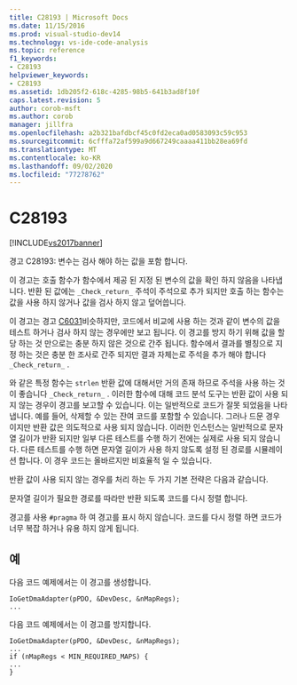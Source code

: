 ```yaml
---
title: C28193 | Microsoft Docs
ms.date: 11/15/2016
ms.prod: visual-studio-dev14
ms.technology: vs-ide-code-analysis
ms.topic: reference
f1_keywords:
- C28193
helpviewer_keywords:
- C28193
ms.assetid: 1db205f2-618c-4285-98b5-641b3ad8f10f
caps.latest.revision: 5
author: corob-msft
ms.author: corob
manager: jillfra
ms.openlocfilehash: a2b321bafdbcf45c0fd2eca0ad0583093c59c953
ms.sourcegitcommit: 6cfffa72af599a9d667249caaaa411bb28ea69fd
ms.translationtype: MT
ms.contentlocale: ko-KR
ms.lasthandoff: 09/02/2020
ms.locfileid: "77278762"
---
```

# <a name="c28193"></a>C28193
[!INCLUDE[vs2017banner](../includes/vs2017banner.md)]

경고 C28193: 변수는 검사 해야 하는 값을 포함 합니다.  
  
 이 경고는 호출 함수가 함수에서 제공 된 지정 된 변수의 값을 확인 하지 않음을 나타냅니다. 반환 된 값에는 `_Check_return_` 주석이 주석으로 추가 되지만 호출 하는 함수는 값을 사용 하지 않거나 값을 검사 하지 않고 덮어씁니다.  
  
 이 경고는 경고 [C6031](../code-quality/c6031.md)비슷하지만, 코드에서 비교에 사용 하는 것과 같이 변수의 값을 테스트 하거나 검사 하지 않는 경우에만 보고 됩니다. 이 경고를 방지 하기 위해 값을 할당 하는 것 만으로는 충분 하지 않은 것으로 간주 됩니다. 함수에서 결과를 별칭으로 지정 하는 것은 충분 한 조사로 간주 되지만 결과 자체는로 주석을 추가 해야 합니다 `_Check_return_` .  
  
 와 같은 특정 함수는 `strlen` 반환 값에 대해서만 거의 존재 하므로 주석을 사용 하는 것이 좋습니다 `_Check_return_` . 이러한 함수에 대해 코드 분석 도구는 반환 값이 사용 되지 않는 경우이 경고를 보고할 수 있습니다. 이는 일반적으로 코드가 잘못 되었음을 나타냅니다. 예를 들어, 삭제할 수 있는 잔여 코드를 포함할 수 있습니다. 그러나 드문 경우 이지만 반환 값은 의도적으로 사용 되지 않습니다. 이러한 인스턴스는 일반적으로 문자열 길이가 반환 되지만 일부 다른 테스트를 수행 하기 전에는 실제로 사용 되지 않습니다. 다른 테스트를 수행 하면 문자열 길이가 사용 하지 않도록 설정 된 경로를 시뮬레이션 합니다. 이 경우 코드는 올바르지만 비효율적 일 수 있습니다.  
  
 반환 값이 사용 되지 않는 경우를 처리 하는 두 가지 기본 전략은 다음과 같습니다.  
  
 문자열 길이가 필요한 경로를 따라만 반환 되도록 코드를 다시 정렬 합니다.  
  
 경고를 사용 `#pragma` 하 여 경고를 표시 하지 않습니다. 코드를 다시 정렬 하면 코드가 너무 복잡 하거나 유용 하지 않게 됩니다.  
  
## <a name="example"></a>예  
 다음 코드 예제에서는 이 경고를 생성합니다.  
  
```  
IoGetDmaAdapter(pPDO, &DevDesc, &nMapRegs);  
...  
```  
  
 다음 코드 예제에서는 이 경고를 방지합니다.  
  
```  
IoGetDmaAdapter(pPDO, &DevDesc, &nMapRegs);  
...  
if (nMapRegs < MIN_REQUIRED_MAPS) {  
...  
}  
```
